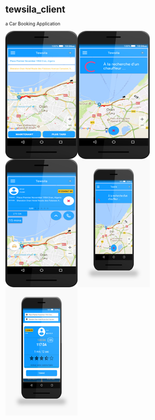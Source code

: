 # tewsila_client

a Car Booking Application

<img align="left" width="225" height="400" src="user1.png" />
<img align="left" width="225" height="400" src="user2.png" />
<img align="left" width="225" height="400" src="user3.png" />
<img align="left" width="225" height="400" src="caps_tewsila7.jpg" />
<img align="left" width="225" height="400" src="caps_tewsila3.jpg" />
